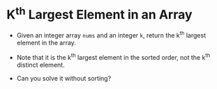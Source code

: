 # K<sup>th</sup> Largest Element in an Array

- Given an integer array `nums` and an integer `k`, return the k<sup>th</sup> largest element in the array.

- Note that it is the k<sup>th</sup> largest element in the sorted order, not the k<sup>th</sup> distinct element.

- Can you solve it without sorting?

